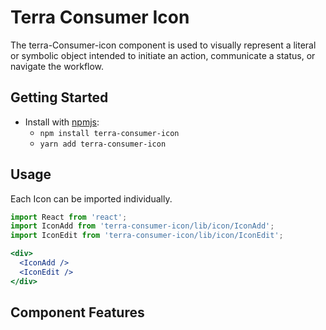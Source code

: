 # Terra Consumer Icon

The terra-Consumer-icon component is used to visually represent a literal or symbolic object intended to initiate an action, communicate a status, or navigate the workflow.

## Getting Started

- Install with [npmjs](https://www.npmjs.com):
  - `npm install terra-consumer-icon`
  - `yarn add terra-consumer-icon`

## Usage
Each Icon can be imported individually.

```jsx
import React from 'react';
import IconAdd from 'terra-consumer-icon/lib/icon/IconAdd';
import IconEdit from 'terra-consumer-icon/lib/icon/IconEdit';

<div>
  <IconAdd />
  <IconEdit />
</div>
```

## Component Features
